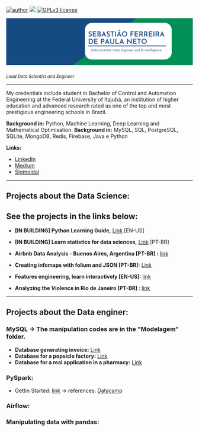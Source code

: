 [![author](https://img.shields.io/badge/author-Tiao553-yellow.svg)](https://www.linkedin.com/in/sebasti%C3%A3o-ferreira-de-paula-neto-84673216b/) [![](https://img.shields.io/badge/python-3.7+-blue.svg)](https://www.python.org/downloads/release/python-365/) [![GPLv3 license](https://img.shields.io/badge/License-GPLv3-brightgreen.svg)](http://perso.crans.org/besson/LICENSE.html) 
<p align="center">
  <img src="banerr.png" >
</p>

<sub>*Lead Data Scientist and Engineer*</sub>

---

My credentials include student in Bachelor of Control and Automation Engineering at the Federal University of Itajubá, an institution of higher education and advanced research rated as one of the top and most prestigious engineering schools in Brazil.

**Background in:** Python, Machine Learning, Deep Learning and Mathematical Optimisation.
**Background in:** MySQL, SQL, PostgreSQL, SQLite, MongoDB, Redis, Firebase, Java e Python

**Links:**
* [LinkedIn](https://www.linkedin.com/in/sebasti%C3%A3o-ferreira-de-paula-neto-84673216b/)
* [Medium](https://medium.com/@sebastiao553)
* [Sigmoidal](https://sigmoidal.ai/)

---
## Projects about the Data Science:
See the projects in the links below: 
---

* **[IN BUILDING]  Python Learning Guide,**  [Link](https://bit.ly/3kaLN1O) [EN-US]
* **[IN BUILDING] Learn statistics for data sciences,** [Link](https://bit.ly/3u8RfqT) [PT-BR]

* **Airbnb Data Analysis - Buenos Aires, Argentina [PT-BR] :** [link](https://bit.ly/3oEmHsP)
* **Creating infomaps with folium and JSON [PT-BR]:** [Link](https://bit.ly/2NgjB1e)
* **Features engineering, learn interactively [EN-US]:** [link](https://www.linkedin.com/pulse/would-you-like-see-interactive-form-feature-ferreira-de-paula-neto/?trackingId=aGkbqpVpQ%2BqLf4YjyiANsA%3D%3D)

* **Analyzing the Violence in Rio de Janeiro [PT-BR] :** [link](https://bit.ly/3qcvT8u)

---

## Projects about the Data enginer:

### MySQL -> The manipulation codes are in the "Modelagem" folder.

* **Database generating invoice:** [Link](https://github.com/Tiao553/Projects_databases/blob/main/modelagem/notafiscal.png)
* **Database for a popsicle factory:** [Link](https://github.com/Tiao553/Projects_databases/blob/main/modelagem/fabrica_picole_my.png)
* **Database for a real application in a pharmacy:** [Link](https://github.com/Tiao553/Projects_databases/blob/main/modelagem/DrogariaAvenida.png)

### PySpark:

* Gettin Started: [link](https://bit.ly/3e0v8v8) -> references: [Datacamp](https://learn.datacamp.com/courses/introduction-to-pyspark)

### Airflow:


### Manipulating data with **pandas**:
